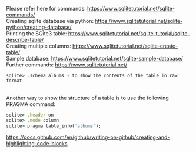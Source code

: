 
Please refer here for commands: https://www.sqlitetutorial.net/sqlite-commands/
<br>
Creating sqlite database via python: https://www.sqlitetutorial.net/sqlite-python/creating-database/
<br>
Printing the SQite3 table: https://www.sqlitetutorial.net/sqlite-tutorial/sqlite-describe-table/
<br>
Creating multiple columns: https://www.sqlitetutorial.net/sqlite-create-table/
<br>
Sample database: https://www.sqlitetutorial.net/sqlite-sample-database/
<br>
Further commands: https://www.sqlitetutorial.net/



``` sqlite> .schema albums - to show the contents of the table in raw format ```



<br>
Another way to show the structure of a table is to use the following PRAGMA command:
<br>

```ruby 
sqlite> .header on
sqlite> .mode column
sqlite> pragma table_info('albums');
```















https://docs.github.com/en/github/writing-on-github/creating-and-highlighting-code-blocks

